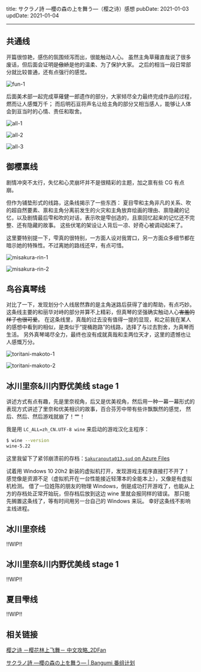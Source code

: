 title: サクラノ詩 —櫻の森の上を舞う—（樱之诗）感想
pubDate: 2021-01-03
updDate: 2021-01-04

---

## 共通线

开篇很惊艳，感伤的氛围倾泻而出，很能触动人心。
虽然主角草薙直哉说了很多废话，但后面会证明~~是傲娇~~是他的温柔、为了保护大家。
之后的相当一段日常部分就比较普通，还有点强行的感觉。

![fun-1](https://cdn.jsdelivr.net/gh/myl7/mylmoe-images@goshujin-sama/sakuranouta/fun-1.png)

后面美术部一起完成草薙健一郎遗作的部分，大家倾尽全力最终完成作品的过程，燃而让人感慨万千；
而后明石亘将声名让给主角的部分又相当感人，能够让人体会到亘当时的心情、责任和取舍。

![all-1](https://cdn.jsdelivr.net/gh/myl7/mylmoe-images@goshujin-sama/sakuranouta/all-1.png)

![all-2](https://cdn.jsdelivr.net/gh/myl7/mylmoe-images@goshujin-sama/sakuranouta/all-2.png)

![all-3](https://cdn.jsdelivr.net/gh/myl7/mylmoe-images@goshujin-sama/sakuranouta/all-3.png)

## 御樱禀线

剧情冲突不太行，失忆和心灵崩坏并不是很精彩的主题，加之禀有些 CG 有点崩。

但作为铺垫形式的线路，这条线揭示了一些东西：
夏目雫和主角非凡的关系、吹的超自然要素、禀和主角分离前发生的火灾和主角放弃绘画的理由、禀隐藏的记忆，以及剧情最后雫和吹的对话，表示吹是雫创造的，且禀回忆起来的记忆还不完整、还有隐藏的故事。
这些伏笔的架设让人背后一凉、好奇心被调动起来了。

这里要特别提一下，雫真的很特别，一方面人设对我胃口，另一方面众多细节都在暗示她的特殊性。不过离她的路线还早，有点可惜。

![misakura-rin-1](https://cdn.jsdelivr.net/gh/myl7/mylmoe-images@goshujin-sama/sakuranouta/misakura-rin-1.png)

![misakura-rin-2](https://cdn.jsdelivr.net/gh/myl7/mylmoe-images@goshujin-sama/sakuranouta/misakura-rin-2.png)

## 鸟谷真琴线

对比了一下，发现划分个人线居然靠的是主角迷路后获得了谁的帮助，有点巧妙。
这条线主要的和丽华对峙的部分并算不上精彩，但真琴的坚强确实触动人心~~害羞的样子也很可爱~~。
在这条线里，真哉的过去没有值得一提的显现，和之前我在某人的感想中看到的相似，是类似于“提桶跑路”的线路，选择了与过去割舍，为真琴而生活。
另外真琴竭尽全力，最终也没有成就真哉和圭两位天才，这里的遗憾也让人感慨万分。

![toritani-makoto-1](https://cdn.jsdelivr.net/gh/myl7/mylmoe-images@goshujin-sama/sakuranouta/toritani-makoto-1.png)

![toritani-makoto-2](https://cdn.jsdelivr.net/gh/myl7/mylmoe-images@goshujin-sama/sakuranouta/toritani-makoto-2.png)

## 冰川里奈&川内野优美线 stage 1

讲述方式有点有趣，先是里奈视角，后又是优美视角，然后用一种一幕一幕形式的表现方式讲述了里奈和优美相识的故事，百合芬芳中带有些许飘飘然的感觉，
然后、然后、然后游戏就崩了！艹！

我是用 `LC_ALL=zh_CN.UTF-8 wine` 来启动的游戏汉化主程序：

```bash
$ wine --version
wine-5.22
```

这里我留下了紧邻崩溃前的存档：[`Sakuranouta013.sud` on Azure Files](https://mylmoefileshare.file.core.windows.net/sakuranouta/Sakuranouta013.sud?sp=rl&st=2021-01-03T22:18:16Z&se=2100-01-03T22:18:00Z&sv=2019-12-12&sig=MDu1qonQAi6xbnu1OU038%2BC7V7bKZ%2BNbhUrjUbOEevQ%3D&sr=f)

试着用 Windows 10 20h2 新装的虚拟机打开，发现游戏主程序直接打不开了！
感觉像是资源不足（虚拟机开在一台性能接近轻薄本的全能本上），又像是有虚拟机检测。
借了一位姓陈的朋友的物理 Windows，倒是成功打开游戏了，也能从上方的存档处正常开始玩，但存档后放到这边 wine 里就会报同样的错误。
那只能先搁置这条线了，等有时间用另一台自己的 Windows 来玩。
幸好这条线不影响主线进程。

## 冰川里奈线

!!WIP!!

## 冰川里奈&川内野优美线 stage 1

!!WIP!!

## 夏目雫线

!!WIP!!

## 相关链接

[樱之诗 －樱花林上飞舞－ 中文攻略_2DFan](https://www.2dfan.com/topics/11335)

[サクラノ詩 —櫻の森の上を舞う— | Bangumi 番组计划](https://bangumi.tv/subject/22423)
